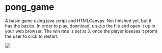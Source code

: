 # pong_game
A basic game using java script and HTMLCanvas. Not finished yet, but it has the basics.
In order to play, download, un-zip the file and open it up in your web browser.
The win rate is set at 3, once the player loseses it promt the user to click to restart.

![](http://imgur.com/RLMYKHK.gif)

